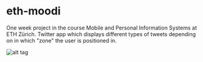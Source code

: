 # eth-moodi
One week project in the course Mobile and Personal Information Systems at ETH Zürich. Twitter app which displays different types of tweets depending on in which "zone" the user is positioned in.

![alt tag](http://eriklindernoren.se/images/moodi.jpeg)
